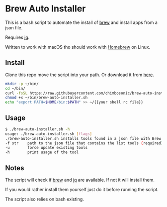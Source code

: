 # Brew Auto Installer

This is a bash script to automate the install of [brew](https://github.com/Homebrew/brew) and install apps from a json file.

Requires [jq](https://github.com/stedolan/jq).

Written to work with macOS tho should work with [Homebrew](https://github.com/Homebrew/brew) on Linux.

## Install

Clone this repo move the script into your path.
Or download it from [here](https://raw.githubusercontent.com/chimbosonic/brew-auto-installer/main/brew-auto-installer.sh).

```bash
mkdir -p ~/bin/
cd ~/bin/
curl -fsSL https://raw.githubusercontent.com/chimbosonic/brew-auto-installer/main/brew-auto-installer.sh -o ~/bin/brew-auto-installer.sh
chmod +x ~/bin/brew-auto-installer.sh
echo "export PATH=$HOME/bin:$PATH" >> ~/{{your shell rc file}}
```

## Usage

```bash
$ ./brew-auto-installer.sh -h
usage: ./brew-auto-installer.sh [flags]
./brew-auto-installer.sh installs tools found in a json file with Brew
-f str    path to the json file that contains the list tools (required)
-u        force update existing tools
-h        print usage of the tool
```

## Notes

The script will check if [brew](https://github.com/Homebrew/brew) and [jq](https://github.com/stedolan/jq) are available.
If not it will install them.

If you would rather install them yourself just do it before running the script.

The script also relies on bash existing.

